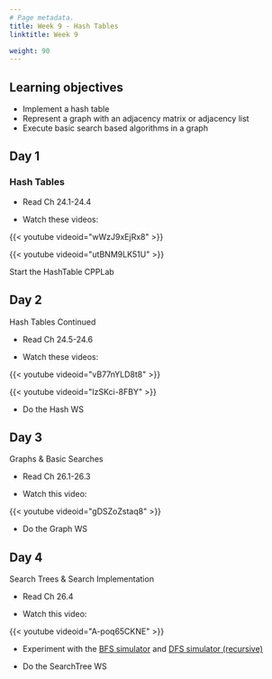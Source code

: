 ```yaml
---
# Page metadata.
title: Week 9 - Hash Tables
linktitle: Week 9

weight: 90
---
```


## Learning objectives

* Implement a hash table
* Represent a graph with an adjacency matrix or adjacency list
* Execute basic search based algorithms in a graph

## Day 1

### Hash Tables

* Read Ch 24.1-24.4

* Watch these videos:

{{< youtube videoid="wWzJ9xEjRx8" >}}

{{< youtube videoid="utBNM9LK51U" >}}
  
Start the HashTable CPPLab

## Day 2

Hash Tables Continued

* Read Ch 24.5-24.6

* Watch these videos:

{{< youtube videoid="vB77nYLD8t8" >}}

{{< youtube videoid="lzSKci-8FBY" >}}

* Do the Hash WS

## Day 3

Graphs & Basic Searches

* Read Ch 26.1-26.3

* Watch this video:

{{< youtube videoid="gDSZoZstaq8" >}}

* Do the Graph WS

## Day 4


Search Trees & Search Implementation

* Read Ch 26.4

* Watch this video:

{{< youtube videoid="A-poq65CKNE" >}}

* Experiment with the [BFS simulator](http://computerscience.chemeketa.edu/UCSFDataStructures/BFS.html)
and [DFS simulator (recursive)](http://computerscience.chemeketa.edu/UCSFDataStructures/DFS.html)

* Do the SearchTree WS
